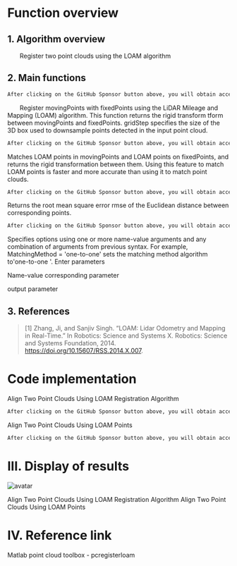 #  Function overview 

##  1. Algorithm overview 

   Register two point clouds using the LOAM algorithm 

##  2. Main functions 

  ```python  
After clicking on the GitHub Sponsor button above, you will obtain access permissions to my private code repository ( https://github.com/slowlon/my_code_bar ) to view this blog code. By searching the code number of this blog, you can find the code you need, code number is: 2024020309574512133
  ```  
   Register movingPoints with fixedPoints using the LiDAR Mileage and Mapping (LOAM) algorithm. This function returns the rigid transform tform between movingPoints and fixedPoints. gridStep specifies the size of the 3D box used to downsample points detected in the input point cloud. 

  ```python  
After clicking on the GitHub Sponsor button above, you will obtain access permissions to my private code repository ( https://github.com/slowlon/my_code_bar ) to view this blog code. By searching the code number of this blog, you can find the code you need, code number is: 2024020309574512133
  ```  
 Matches LOAM points in movingPoints and LOAM points on fixedPoints, and returns the rigid transformation between them. Using this feature to match LOAM points is faster and more accurate than using it to match point clouds. 

  ```python  
After clicking on the GitHub Sponsor button above, you will obtain access permissions to my private code repository ( https://github.com/slowlon/my_code_bar ) to view this blog code. By searching the code number of this blog, you can find the code you need, code number is: 2024020309574512133
  ```  
 Returns the root mean square error rmse of the Euclidean distance between corresponding points. 

  ```python  
After clicking on the GitHub Sponsor button above, you will obtain access permissions to my private code repository ( https://github.com/slowlon/my_code_bar ) to view this blog code. By searching the code number of this blog, you can find the code you need, code number is: 2024020309574512133
  ```  
 Specifies options using one or more name-value arguments and any combination of arguments from previous syntax. For example, MatchingMethod = 'one-to-one' sets the matching method algorithm to'one-to-one '. Enter parameters 

 Name-value corresponding parameter 

 output parameter 

##  3. References 

>  [1] Zhang, Ji, and Sanjiv Singh. “LOAM: Lidar Odometry and Mapping in Real-Time.” In Robotics: Science and Systems X. Robotics: Science and Systems Foundation, 2014. https://doi.org/10.15607/RSS.2014.X.007. 

#  Code implementation 

 Align Two Point Clouds Using LOAM Registration Algorithm 

  ```python  
After clicking on the GitHub Sponsor button above, you will obtain access permissions to my private code repository ( https://github.com/slowlon/my_code_bar ) to view this blog code. By searching the code number of this blog, you can find the code you need, code number is: 2024020309574512133
  ```  
 Align Two Point Clouds Using LOAM Points 

  ```python  
After clicking on the GitHub Sponsor button above, you will obtain access permissions to my private code repository ( https://github.com/slowlon/my_code_bar ) to view this blog code. By searching the code number of this blog, you can find the code you need, code number is: 2024020309574512133
  ```  
#  III. Display of results 

 ![avatar]( 15fecd17ff7f44e6a567a4339571cc17.png) 

 Align Two Point Clouds Using LOAM Registration Algorithm  Align Two Point Clouds Using LOAM Points  

#  IV. Reference link 

 Matlab point cloud toolbox - pcregisterloam 

